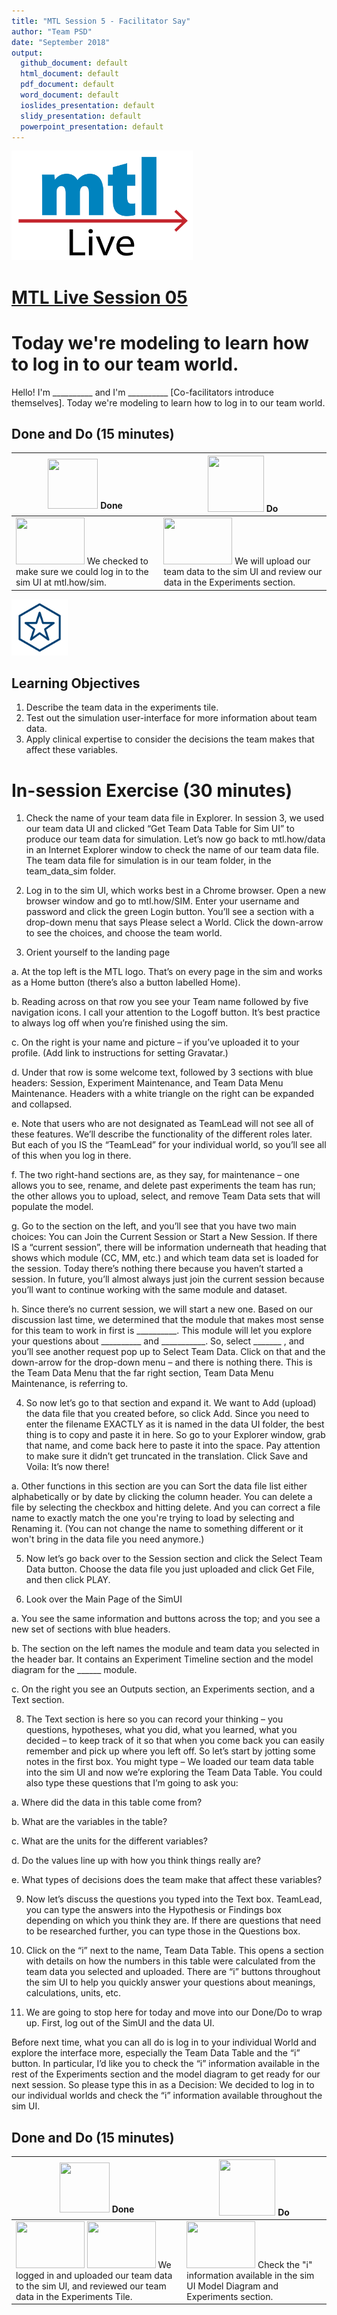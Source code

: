 ```yaml
---
title: "MTL Session 5 - Facilitator Say"
author: "Team PSD"
date: "September 2018"
output: 
  github_document: default
  html_document: default
  pdf_document: default
  word_document: default
  ioslides_presentation: default
  slidy_presentation: default
  powerpoint_presentation: default
---
```


<img src = "https://github.com/lzim/teampsd/blob/master/resources/logos/mtl_live_sq_sm.png"
     height = "175" width = "290">  

# [MTL Live Session 05](https://github.com/lzim/teampsd/blob/master/mtl_facilitate_workgroup/mtl_live_guide/mtl_live_session05_see.Rmd "MTL Live Session 05")

# Today we're modeling to learn how to log in to our team world.
Hello! I'm __________ and I'm __________ [Co-facilitators introduce themselves]. Today we're modeling to learn how to log in to our team world.

## Done and Do (15 minutes)
<!-- Do/Done Tables -->
| <img src = "https://raw.githubusercontent.com/lzim/teampsd/hexagon_icons/np_hexagon-check-mark_309690_003F72.png" height = "80" width = "80"> **Done** | <img src = "https://raw.githubusercontent.com/lzim/teampsd/hexagon_icons/np_synchronize_778914_003F72.png" height = "90" width = "90"> **Do** |
| --- | --- | 
| [<img src = "https://raw.githubusercontent.com/lzim/teampsd/master/resources/logos/mtl_how_sim.png" height = "75" width = "110">](http://mtl.how/sim) We checked to make sure we could log in to the sim UI at mtl.how/sim. | [<img src = "https://raw.githubusercontent.com/lzim/teampsd/master/resources/logos/mtl_how_sim.png" height = "75" width = "110">](http://mtl.how/sim) We will upload our team data to the sim UI and review our data in the Experiments section. | 

<!-- Learning Objectives Icon --> 
<img src = "https://github.com/lzim/teampsd/blob/master/resources/icons/we_decided_learning_objectives.png" height = "90" width = "90" style ="display: inline-block"/> 

## Learning Objectives

1. Describe the team data in the experiments tile.
2. Test out the simulation user-interface for more information about team data.
3. Apply clinical expertise to consider the decisions the team makes that affect these variables.

# In-session Exercise (30 minutes)

1. Check the name of your team data file in Explorer. In session 3, we used our team data UI and clicked “Get Team Data Table for Sim UI” to produce our team data for simulation. Let’s now go back to mtl.how/data in an Internet Explorer window to check the name of our team data file. The team data file for simulation is in our team folder, in the team_data_sim folder.

2.	Log in to the sim UI, which works best in a Chrome browser. Open a new browser window and go to mtl.how/SIM. Enter your username and password and click the green Login button. You’ll see a section with a drop-down menu that says Please select a World. Click the down-arrow to see the choices, and choose the team world. 

3.	Orient yourself to the landing page

a.	 At the top left is the MTL logo. That’s on every page in the sim and works as a Home button (there’s also a button labelled Home).

b.	Reading across on that row you see your Team name followed by five navigation icons. I call your attention to the Logoff button. It’s best practice to always log off when you’re finished using the sim.
  
c.	On the right is your name and picture – if you’ve uploaded it to your profile. (Add link to instructions for setting Gravatar.)
  
d.	Under that row is some welcome text, followed by 3 sections with blue headers: Session, Experiment Maintenance, and Team Data Menu Maintenance. Headers with a white triangle on the right can be expanded and collapsed. 
  
e.	Note that users who are not designated as TeamLead will not see all of these features. We’ll describe the functionality of the different roles later. But each of you IS the “TeamLead” for your individual world, so you’ll see all of this when you log in there.
  
f.	The two right-hand sections are, as they say, for maintenance – one allows you to see, rename, and delete past experiments the team has run; the other allows you to upload, select, and remove Team Data sets that will populate the model. 
  
g.	Go to the section on the left, and you’ll see that you have two main choices: You can Join the Current Session or Start a New Session. If there IS a “current session”, there will be information underneath that heading that shows which module (CC, MM, etc.) and which team data set is loaded for the session. Today there’s nothing there because you haven’t started a session. In future, you’ll almost always just join the current session because you’ll want to continue working with the same module and dataset.
  
h.	Since there’s no current session, we will start a new one. Based on our discussion last time, we determined that the module that makes most sense for this team to work in first is __________. This module will let you explore your questions about __________ and ___________. So, select _______ , and you’ll see another request pop up to Select Team Data. Click on that and the down-arrow for the drop-down menu – and there is nothing there. This is the Team Data Menu that the far right section, Team Data Menu Maintenance, is referring to.

4.	So now let’s go to that section and expand it. We want to Add (upload) the data file that you created before, so click Add. Since you need to enter the filename EXACTLY as it is named in the data UI folder, the best thing is to copy and paste it in here. So go to your Explorer window, grab that name, and come back here to paste it into the space. Pay attention to make sure it didn’t get truncated in the translation. Click Save and Voila: It’s now there! 

a.	Other functions in this section are you can Sort the data file list either alphabetically or by date by clicking the column header. You can delete a file by selecting the checkbox and hitting delete. And you can correct a file name to exactly match the one you're trying to load by selecting and Renaming it. (You can not change the name to something different or it won't bring in the data file you need anymore.)

5.	Now let’s go back over to the Session section and click the Select Team Data button. Choose the data file you just uploaded and click Get File, and then click PLAY.

6.	Look over the Main Page of the SimUI

a.	You see the same information and buttons across the top; and you see a new set of sections with blue headers. 

b.	The section on the left names the module and team data you selected in the header bar. It contains an Experiment Timeline section and the model diagram for the ______ module.

c.	On the right you see an Outputs section, an Experiments section, and a Text section.

8.	The Text section is here so you can record your thinking – you questions, hypotheses, what you did, what you learned, what you decided – to keep track of it so that when you come back you can easily remember and pick up where you left off. So let’s start by jotting some notes in the first box. You might type – We loaded our team data table into the sim UI and now we’re exploring the Team Data Table. You could also type these questions that I’m going to ask you:

a.	Where did the data in this table come from?
  
b.	What are the variables in the table?
  
c.	What are the units for the different variables?
  
d.	Do the values line up with how you think things really are?
  
e.	What types of decisions does the team make that affect these variables?
  
9.	Now let’s discuss the questions you typed into the Text box. TeamLead, you can type the answers into the Hypothesis or Findings box depending on which you think they are. If there are questions that need to be researched further, you can type those in the Questions box.

10.	Click on the “i” next to the name, Team Data Table. This opens a section with details on how the numbers in this table were calculated from the team data you selected and uploaded. There are “i” buttons throughout the sim UI to help you quickly answer your questions about meanings, calculations, units, etc.

11.	We are going to stop here for today and move into our Done/Do to wrap up. First, log out of the SimUI and the data UI.

Before next time, what you can all do is log in to your individual World and explore the interface more, especially the Team Data Table and the “i” button. In particular, I’d like you to check the “i” information available in the rest of the Experiments section and the model diagram to get ready for our next session. So please type this in as a Decision: We decided to log in to our individual worlds and check the “i” information available throughout the sim UI.

## Done and Do (15 minutes)
<!-- Do/Done Tables -->
| <img src = "https://raw.githubusercontent.com/lzim/teampsd/hexagon_icons/np_hexagon-check-mark_309690_003F72.png" height = "80" width = "80"> **Done** | <img src = "https://raw.githubusercontent.com/lzim/teampsd/hexagon_icons/np_synchronize_778914_003F72.png" height = "90" width = "90"> **Do** |
| --- | --- | 
| [<img src = "https://raw.githubusercontent.com/lzim/teampsd/master/resources/logos/mtl_how_data_sm.png" height = "75" width = "110">](http://mtl.how/data) [<img src = "https://raw.githubusercontent.com/lzim/teampsd/master/resources/logos/mtl_how_sim.png" height = "75" width = "110">](http://mtl.how/sim) We logged in and uploaded our team data to the sim UI, and reviewed our team data in the Experiments Tile. | [<img src = "https://raw.githubusercontent.com/lzim/teampsd/master/resources/logos/mtl_how_sim.png" height = "75" width = "110">](http://mtl.how/sim) Check the "i" information available in the sim UI Model Diagram and Experiments section. | 
